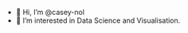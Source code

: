 - 👋 Hi, I’m @casey-nol
- 👀 I’m interested in Data Science and Visualisation.

<!---
casey-nol/casey-nol is a ✨ special ✨ repository because its `README.md` (this file) appears on your GitHub profile.
You can click the Preview link to take a look at your changes.
--->
